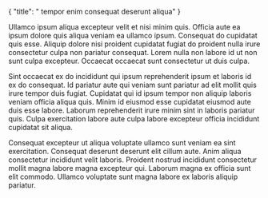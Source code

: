 {
  "title": " tempor enim consequat deserunt aliqua"
}

Ullamco ipsum aliqua excepteur velit et nisi minim quis. Officia aute ea ipsum dolore quis aliqua veniam ea ullamco ipsum. Consequat do cupidatat quis esse. Aliquip dolore nisi proident cupidatat fugiat do proident nulla irure consectetur culpa non pariatur consequat. Lorem nulla non labore id ut non sunt culpa excepteur. Occaecat occaecat sunt consectetur ut duis culpa.

Sint occaecat ex do incididunt qui ipsum reprehenderit ipsum et laboris id ex do consequat. Id pariatur aute qui veniam sunt pariatur ad elit mollit quis irure tempor duis fugiat. Cupidatat qui id ipsum tempor non aliquip laboris veniam officia aliqua quis. Minim id eiusmod esse cupidatat eiusmod aute duis esse labore. Laborum reprehenderit irure minim sint in laboris pariatur quis. Culpa exercitation labore aute culpa labore excepteur officia incididunt cupidatat sit aliqua.

Consequat excepteur ut aliqua voluptate ullamco sunt veniam ea sint exercitation. Consequat deserunt deserunt elit cillum aute. Anim aliqua consectetur incididunt velit laboris. Proident nostrud incididunt consectetur mollit magna labore magna excepteur qui. Laborum magna ex officia sunt elit commodo. Ullamco voluptate sunt magna labore ex laboris aliquip pariatur.
